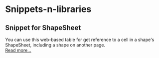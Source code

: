 # Snippets-n-libraries

## Snippet for ShapeSheet
You can use this web-based table for get reference to a cell in a shape's ShapeSheet, including a shape on another page.    
[Read more…](https://surrogate-tm.github.io/snippets/shapesheet_en.html)
